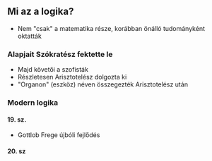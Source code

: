 ## Mi az a logika?
- Nem "csak" a matematika része, korábban önálló tudományként oktatták
### Alapjait Szókratész fektette le
- Majd követői a szofisták 
- Részletesen Arisztotelész dolgozta ki
- "Organon" (eszköz) néven összegezték Arisztotelész után 
### Modern logika
#### 19. sz.
- Gottlob Frege újbóli fejlődés
#### 20. sz